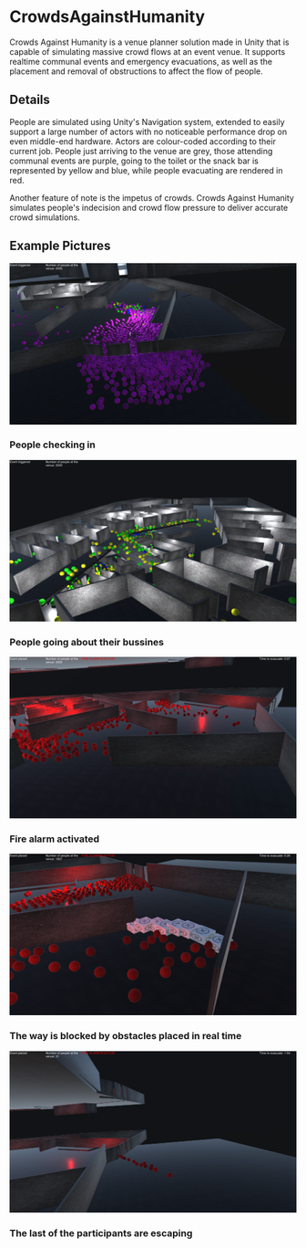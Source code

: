 # CrowdsAgainstHumanity

Crowds Against Humanity is a venue planner solution made in Unity that is capable of simulating massive crowd flows at an event venue. It supports realtime communal events and emergency evacuations, as well as the placement and removal of obstructions to affect the flow of people.

## Details

People are simulated using Unity's Navigation system, extended to easily support a large number of actors with no noticeable performance drop on even middle-end hardware. Actors are colour-coded according to their current job. People just arriving to the venue are grey, those attending communal events are purple, going to the toilet or the snack bar is represented by yellow and blue, while people evacuating are rendered in red. 

Another feature of note is the impetus of crowds. Crowds Against Humanity simulates people's indecision and crowd flow pressure to deliver accurate crowd simulations.

## Example Pictures

![alt text](kep1.png "People checking in")
### People checking in

![alt text](kep2.png "People going about their bussines")
### People going about their bussines

![alt text](kep3.png "Fire alarm activated")
### Fire alarm activated

![alt text](kep4.png "The way is blocked by obstacles placed in real time")
### The way is blocked by obstacles placed in real time

![alt text](kep5.png "The last of the participants are escaping")
### The last of the participants are escaping




